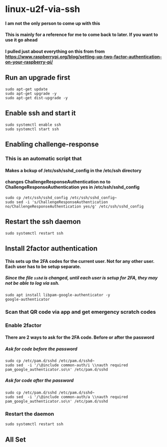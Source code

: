 # linux-u2f-via-ssh
#### I am not the only person to come up with this
#### This is mainly for a reference for me to come back to later.  If you want to use it go ahead
#### I pulled just about everything on this from from https://www.raspberrypi.org/blog/setting-up-two-factor-authentication-on-your-raspberry-pi/

## Run an upgrade first
```shell
sudo apt-get update
sudo apt-get upgrade -y
sudo apt-get dist-upgrade -y
```

## Enable ssh and start it
```shell
sudo systemctl enable ssh
sudo systemctl start ssh
```

## Enabling challenge-response
### This is an automatic script that 
#### Makes a bckup of /etc/ssh/sshd_config in the /etc/ssh directory
#### changes ChallengeResponseAuthentication no to ChallengeResponseAuthentication yes in /etc/ssh/sshd_config
```shell
sudo cp /etc/ssh/sshd_config /etc/ssh/sshd_config~
sudo sed -i 's/ChallengeResponseAuthentication no/ChallengeResponseAuthentication yes/g' /etc/ssh/sshd_config
```

## Restart the ssh daemon
```shell
sudo systemctl restart ssh
```

## Install 2factor authentication
#### This sets up the 2FA codes for the current user.  Not for any other user.  Each user has to be setup separate.  
##### Since the file `sshd` is changed, until each user is setup for 2FA, they may not be able to log via ssh.
```shell
sudo apt install libpam-google-authenticator -y
google-authenticator
```
### Scan that QR code via app and get emergency scratch codes


### Enable 2factor
#### There are 2 ways to ask for the 2FA code.  Before or after the password
##### Ask for code before the password
```shell
sudo cp /etc/pam.d/sshd /etc/pam.d/sshd~
sudo sed  -i '/\@include common-auth/i \\nauth required pam_google_authenticator.so\n' /etc/pam.d/sshd
```
##### Ask for code after the password
```shell
sudo cp /etc/pam.d/sshd /etc/pam.d/sshd~
sudo sed  -i '/\@include common-auth/a \\nauth required pam_google_authenticator.so\n' /etc/pam.d/sshd
```

### Restart the daemon
```shell
sudo systemctl restart ssh
```

## All Set
